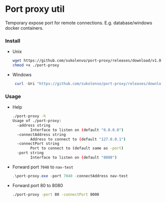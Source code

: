 # Port proxy util

Temporary expose port for remote connections. E.g. database/windows docker containers.

### Install

* Unix
  ```bash
  wget https://github.com/sukolenvo/port-proxy/releases/download/v1.0.0/port-proxy
  chmod +x ./port-proxy
  ```
* Windows
  ```powershell
   curl -Uri "https://github.com/sukolenvo/port-proxy/releases/download/v1.0.0/port-proxy.exe" -OutFile "port-proxy.exe"
  ```
### Usage
* Help
  ```bash
  ./port-proxy -h
  Usage of ./port-proxy:
    -address string
          Interface to listen on (default "0.0.0.0")
    -connectAddress string
          Address to connect to (default "127.0.0.1")
    -connectPort string
          Port to connect to (default same as -port)
    -port string
          Interface to listen on (default "8080")  
  ```
* Forward port `7048` to `nav-test`
  ```powershell
  .\port-proxy.exe -port 7048 -connectAddress nav-test
  ```
* Forward port 80 to 8080
  ```bash
  ./port-proxy -port 80 -connectPort 8000
  ```